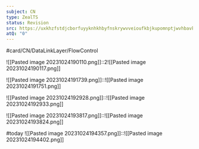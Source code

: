 ```yaml
---
subject: CN
type: ZealTS
status: Revision
src: https://uxkhzfstdjcborfuyyknhkhbyfnskrywvveioufkbjkupomnptjwvhbavkysuhi.vercel.app/solution.html?testId=626a31e2f1b00b4d80154b06&test_id=27
atQ: "0"
---
```

#card/CN/DataLinkLayer/FlowControl 

![[Pasted image 20231024190110.png]]::2![[Pasted image 20231024190117.png]] <!--SR:!2023-11-13,16,290-->


![[Pasted image 20231024191739.png]]::![[Pasted image 20231024191751.png]] <!--SR:!2023-12-07,29,270-->


![[Pasted image 20231024192928.png]]::![[Pasted image 20231024192933.png]] <!--SR:!2023-11-12,15,290-->


![[Pasted image 20231024193817.png]]::![[Pasted image 20231024193824.png]] <!--SR:!2023-11-15,5,256-->


#today ![[Pasted image 20231024194357.png]]::![[Pasted image 20231024194402.png]] <!--SR:!2023-10-31,4,276-->